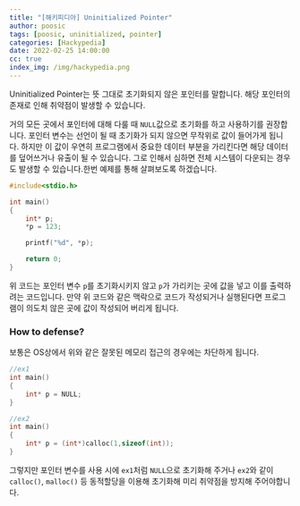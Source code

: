 ```yaml
---
title: "[해키피디아] Uninitialized Pointer"
author: poosic
tags: [poosic, uninitialized, pointer]
categories: [Hackypedia]
date: 2022-02-25 14:00:00
cc: true
index_img: /img/hackypedia.png
---
```


Uninitialized Pointer는 뜻 그대로 초기화되지 않은 포인터를 말합니다. 해당 포인터의 존재로 인해 취약점이 발생할 수 있습니다.

거의 모든 곳에서 포인터에 대해 다룰 때 `NULL`값으로 초기화를 하고 사용하기를 권장합니다. 포인터 변수는 선언이 될 때 초기화가 되지 않으면 무작위로 값이 들어가게 됩니다. 하지만 이 값이 우연히 프로그램에서 중요한 데이터 부분을 가리킨다면 해당 데이터를 덮어쓰거나 유출이 될 수 있습니다. 그로 인해서 심하면 전체 시스템이 다운되는 경우도 발생할 수 있습니다.한번 예제를 통해 살펴보도록 하겠습니다.

```c
#include<stdio.h>

int main()
{
	int* p;
	*p = 123;

	printf("%d", *p);

	return 0;
}
```

위 코드는 포인터 변수 `p`를 초기화시키지 않고 `p`가 가리키는 곳에 값을 넣고 이를 출력하려는 코드입니다.  만약 위 코드와 같은 맥락으로 코드가 작성되거나 실행된다면 프로그램이 의도치 않은 곳에 값이 작성되어 버리게 됩니다.

### How to defense?

보통은 OS상에서 위와 같은 잘못된 메모리 접근의 경우에는 차단하게 됩니다.

```c
//ex1
int main()
{
	int* p = NULL;
}

//ex2
int main()
{
	int* p = (int*)calloc(1,sizeof(int));
}
```

그렇지만  포인터 변수를 사용 시에 `ex1`처럼 `NULL`으로 초기화해 주거나 `ex2`와 같이 `calloc()`, `malloc()` 등 동적할당을 이용해 초기화해 미리 취약점을 방지해 주어야합니다.

